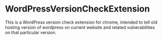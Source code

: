 # WordPressVersionCheckExtension
This is a WordPress version check extension for chrome, intended to tell old hosting version of wordpress on current website and related vulnerabilities on that particular version.
